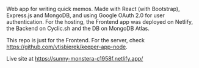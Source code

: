 Web app for writing quick memos. Made with React (with Bootstrap), Express.js and MongoDB, and using Google OAuth 2.0 for user authentication. For the hosting, the Frontend app was deployed on Netlify, the Backend on Cyclic.sh and the DB on MongoDB Atlas.

This repo is just for the Frontend. For the server, check https://github.com/vtisbierek/keeper-app-node.  

Live site at https://sunny-monstera-c1958f.netlify.app/
